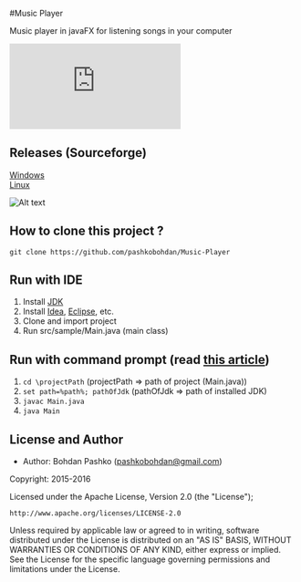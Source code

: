 #Music Player

Music player in javaFX for listening songs in your computer

[![Download Music-Player](https://sourceforge.net/sflogo.php?type=16&group_id=2677635)](https://sourceforge.net/p/musicplayer-javafx/)

Releases (Sourceforge)
-----
[Windows](https://sourceforge.net/projects/musicplayer-javafx/files/0.1/Music%20Player_WINDOWS.zip/download) <br />
[Linux](https://sourceforge.net/projects/musicplayer-javafx/files/0.1/Music%20Player_LINUX%28jar%29.zip/download)

![Alt text](https://4.downloader.disk.yandex.ua/preview/51f400208f570a356d8346d14d047547966c6d7aa74d1ce36488268ac63fa331/inf/R0oSn1-ZhTXeDjr1hhPh-NsX9I8A2HcyWV5X3LohmZHjJ9eVwWJq8m3u4v-jZ3YZabZhozYrgxZfpyshRgtf2g%3D%3D?uid=0&filename=mars.jpg&disposition=inline&hash=&limit=0&content_type=image%2Fjpeg&tknv=v2&size=XXL&crop=0 "Screenshot")

## How to clone this project ?
```
git clone https://github.com/pashkobohdan/Music-Player
```

## Run with IDE
1. Install [JDK](http://www.oracle.com/technetwork/java/javase/downloads/jdk8-downloads-2133151.html)
2. Install [Idea](https://www.jetbrains.com/idea/#chooseYourEdition), [Eclipse](https://www.eclipse.org/downloads/), etc.
3. Clone and import project
4. Run src/sample/Main.java (main class)

## Run with command prompt (read [this article](http://www.skylit.com/javamethods/faqs/javaindos.html))
1. ``` cd \projectPath ``` (projectPath => path of project (Main.java))
2. ``` set path=%path%; pathOfJdk ``` (pathOfJdk => path of installed JDK)
3. ``` javac Main.java ```
4. ``` java Main ```

License and Author
-----
* Author: Bohdan Pashko (<pashkobohdan@gmail.com>)

Copyright: 2015-2016

Licensed under the Apache License, Version 2.0 (the "License");

    http://www.apache.org/licenses/LICENSE-2.0

Unless required by applicable law or agreed to in writing, software
distributed under the License is distributed on an "AS IS" BASIS,
WITHOUT WARRANTIES OR CONDITIONS OF ANY KIND, either express or implied.
See the License for the specific language governing permissions and
limitations under the License.